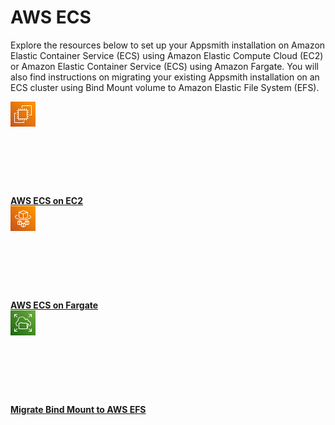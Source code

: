 # AWS ECS

Explore the resources below to set up your Appsmith installation on Amazon Elastic Container Service (ECS) using Amazon Elastic Compute Cloud (EC2) or Amazon Elastic Container Service (ECS) using Amazon Fargate. You will also find instructions on migrating your existing Appsmith installation on an ECS cluster using Bind Mount volume to Amazon Elastic File System (EFS).

<div class="containerGridSampleApp">

   <div class=" containerColumnSampleApp columnGrid column-one">
      <div class="containerCol">
         <svg class="containerImage w-6 h-6" style= {{width:"50px", height:"50px", 'margin-bottom': "4px", 'margin-top': "8px"}} xmlns="http://www.w3.org/2000/svg"><defs><linearGradient x1="0%" y1="100%" x2="100%" y2="0%" id="Arch_Amazon-EC2_32_svg__a"><stop stop-color="#C8511B" offset="0%"></stop><stop stop-color="#F90" offset="100%"></stop></linearGradient></defs><g fill="none" fill-rule="evenodd"><path d="M0 0h40v40H0z" fill="url(#Arch_Amazon-EC2_32_svg__a)"></path><path d="M26.052 27L26 13.948 13 14v13.052L26.052 27zM27 14h2v1h-2v2h2v1h-2v2h2v1h-2v2h2v1h-2v2h2v1h-2v.052a.95.95 0 01-.948.948H26v2h-1v-2h-2v2h-1v-2h-2v2h-1v-2h-2v2h-1v-2h-2v2h-1v-2h-.052a.95.95 0 01-.948-.948V27h-2v-1h2v-2h-2v-1h2v-2h-2v-1h2v-2h-2v-1h2v-2h-2v-1h2v-.052a.95.95 0 01.948-.948H13v-2h1v2h2v-2h1v2h2v-2h1v2h2v-2h1v2h2v-2h1v2h.052a.95.95 0 01.948.948V14zm-6 19H7V19h2v-1H7.062C6.477 18 6 18.477 6 19.062v13.876C6 33.523 6.477 34 7.062 34h13.877c.585 0 1.061-.477 1.061-1.062V31h-1v2zM34 7.062v13.876c0 .585-.476 1.062-1.061 1.062H30v-1h3V7H19v3h-1V7.062C18 6.477 18.477 6 19.062 6h13.877C33.524 6 34 6.477 34 7.062z" fill="#FFF"></path></g></svg>
      </div>
      <b><a href="/getting-started/setup/installation-guides/aws-ecs/aws-ecs-on-ec2">AWS ECS on EC2</a></b>
      <div class="containerDescription"> 
      </div>
   </div>

   <div class="containerColumnSampleApp columnGrid column-two">
   <div class="containerCol">
         <svg class="containerImage w-6 h-6" style= {{width:"50px", height:"50px", 'margin-bottom': "4px", 'margin-top': "8px"}} xmlns="http://www.w3.org/2000/svg"><defs><linearGradient x1="0%" y1="100%" x2="100%" y2="0%" id="Arch_AWS-Fargate_32_svg__a"><stop stop-color="#C8511B" offset="0%"></stop><stop stop-color="#F90" offset="100%"></stop></linearGradient></defs><g fill="none" fill-rule="evenodd"><path d="M0 0h40v40H0z" fill="url(#Arch_AWS-Fargate_32_svg__a)"></path><path d="M26.873 29.343v-3.429l1.968-.666v3.386l-1.968.709zm-2.944-1.335v-2.76l1.962.665v3.43l-1.962-.71v-.625zm-.982 4.079l-1.968.707v-3.427l1.968-.666V32.086zm-4.912-3.1V28.7l1.962.665v3.428l-1.962-.707v-3.1zm-2.95.356v-3.429l1.968-.666V28.634l-1.968.709zm-2.944-4.095l1.962.665v3.43l-1.962-.71v-3.385zm2.453-1.175l1.404.48-1.404.476-1.4-.476 1.4-.48zm5.894 3.452l1.404.48-1.404.475-1.4-.475 1.4-.48zm5.894-3.452l1.404.48-1.404.476-1.4-.476 1.4-.48zm3.106.01l-2.95-1.01a.482.482 0 00-.313 0l-2.944 1.01a.5.5 0 00-.334.473v2.757l-2.303-.787a.482.482 0 00-.313 0l-2.296.787v-2.757a.499.499 0 00-.335-.473l-2.95-1.01a.482.482 0 00-.313 0l-2.944 1.01a.5.5 0 00-.334.473v4.43c0 .21.13.4.327.47l2.944 1.063a.486.486 0 00.328 0l2.295-.826v2.746c0 .21.13.4.327.47l2.944 1.062a.486.486 0 00.328 0l2.95-1.062a.5.5 0 00.327-.47v-2.746l2.29.826a.486.486 0 00.327 0l2.95-1.063a.5.5 0 00.327-.47v-4.43a.499.499 0 00-.335-.473zM33 17.606c0 3.077-6.697 4.737-13 4.737s-13-1.66-13-4.737c0-1.463 1.604-2.754 4.52-3.634l.28.956c-2.355.712-3.818 1.738-3.818 2.678 0 1.77 4.935 3.738 12.018 3.738 7.083 0 12.018-1.969 12.018-3.738 0-.722-.864-1.509-2.37-2.156l.384-.919C32.485 15.586 33 16.786 33 17.606zM20.491 8.03l5.448 2.014-5.448 2.039-5.448-2.039 5.448-2.014zm5.618 10.14c-1.008.458-2.701.992-5.127 1.06v-6.267l5.894-2.206v6.219c0 .512-.301.98-.767 1.193zm-12.003-1.194v-6.219L20 12.963v6.266c-2.425-.067-4.119-.6-5.126-1.06a1.316 1.316 0 01-.768-1.193zm.366 2.104c1.163.53 3.15 1.16 6.02 1.16 2.869 0 4.856-.63 6.019-1.16a2.316 2.316 0 001.348-2.104V10.04c0-.21-.13-.397-.324-.469L20.66 7.03a.486.486 0 00-.336 0l-6.876 2.542a.499.499 0 00-.323.468v6.936c0 .904.53 1.73 1.348 2.104z" fill="#FFF"></path></g></svg>
      </div>
      <b><a href="/getting-started/setup/installation-guides/aws-ecs-on-fargate">AWS ECS on Fargate</a></b>
      <div class="containerDescription"> 
      </div>
   </div>
 
</div> 

<div class="containerGridSampleApp">
   <div class="containerColumnSampleApp columnGrid column-one">
    <div class="containerCol">
         <svg class="containerImage w-6 h-6" style= {{width:"50px", height:"50px", 'margin-bottom': "4px", 'margin-top': "8px"}} xmlns="http://www.w3.org/2000/svg"><defs><linearGradient x1="0%" y1="100%" x2="100%" y2="0%" id="Arch_Amazon-Elastic-File-System_32_svg__a"><stop stop-color="#1B660F" offset="0%"></stop><stop stop-color="#6CAE3E" offset="100%"></stop></linearGradient></defs><g fill="none" fill-rule="evenodd"><path d="M0 0h40v40H0z" fill="url(#Arch_Amazon-Elastic-File-System_32_svg__a)"></path><path d="M33 29h1v4.5a.5.5 0 01-.5.5H29v-1h3.293l-3.647-3.646.708-.708L33 32.293V29zm-21.646.354L7.707 33H11v1H6.5a.5.5 0 01-.5-.5V29h1v3.293l3.646-3.647.708.708zM34 6.5V11h-1V7.707l-3.646 3.647-.708-.708L32.293 7H29V6h4.5a.5.5 0 01.5.5zM7 11H6V6.5a.5.5 0 01.5-.5H11v1H7.707l3.647 3.646-.708.708L7 7.707V11zm5.474 5.31c0 .229.018.458.044.678a.5.5 0 01-.376.544c-1.065.264-2.85 1.088-2.85 3.63l.007.235c.082 1.505 1.074 2.781 2.526 3.283l-.326.945c-1.839-.635-3.094-2.26-3.197-4.139a7.425 7.425 0 01-.01-.324c0-2.173 1.185-3.821 3.193-4.481a7.62 7.62 0 01-.011-.371c0-2.439 1.65-4.97 3.838-5.887 2.555-1.072 5.267-.537 7.249 1.427a7.277 7.277 0 011.47 2.133c1.6-1.26 4.501-.695 4.902 2.578 2.485.639 3.848 2.272 3.848 4.63 0 2.601-1.413 3.704-2.597 4.171l-.368-.931c1.323-.52 1.965-1.58 1.965-3.24 0-2.003-1.149-3.26-3.417-3.736a.499.499 0 01-.396-.46c-.108-1.827-1.148-2.644-2.132-2.644-.611 0-1.189.3-1.582.824a.497.497 0 01-.87-.133c-.35-.978-.878-1.837-1.528-2.483-.809-.801-3.028-2.526-6.158-1.213-1.808.757-3.224 2.938-3.224 4.964zM26 29H14v-7.5c0-.211.04-.369.109-.433.079-.075.257-.074.391-.067h1.397a.51.51 0 00.5-.498c.003-.099.07-.347.133-.503l1.857-.008c.046.156.088.393.088.509a.5.5 0 00.5.5l6.7-.001c.118-.009.157.024.17.036.075.07.155.291.155.698V29zm2.307-6.5L27 26.419V22.5h1.307zm1.168-.342A.499.499 0 0029 21.5h-2.016c-.035-.533-.183-.94-.457-1.196a1.144 1.144 0 00-.886-.304h-6.227c-.085-.401-.286-.911-.768-1h-2.334c-.496 0-.727.564-.833 1l-.945.001c-.455-.032-.836.08-1.107.335-.283.264-.427.656-.427 1.164v8a.5.5 0 00.5.5h13a.497.497 0 00.469-.344l.006.002 2.5-7.5z" fill="#FFF"></path></g></svg>
      </div> 
      <b><a href="/getting-started/setup/installation-guides/aws-ecs/migrate-bind-mount-to-efs">Migrate Bind Mount to AWS EFS</a></b>
      <div class="containerDescription">
   </div>
   </div>
   <div class="columnGrid column-two" style={{padding:"20px"}}></div>
</div>